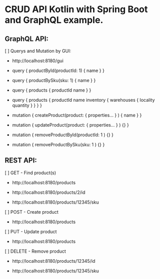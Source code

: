 
# CRUD API Kotlin with Spring Boot and GraphQL example.

## GraphQL API:

[ ] Querys and Mutation by GUI:

- http://localhost:8180/gui

- query { productById(productId: 1) { name } } 
- query { productBySku(sku: 1) { name } } 
- query { products { productId name } }
- query { products { productId name inventory { warehouses { locality quantity } } } }

- mutation { createProduct(product: { properties... } ) { name } } 
- mutation { updateProduct(product: { properties... } ) {} } 
- mutation { removeProductById(productId: 1 ) {} } 
- mutation { removeProductBySku(sku: 1 ) {} } 


## REST API:

[ ] GET - Find product(s)

- http://localhost:8180/products

- http://localhost:8180/products/2/id

- http://localhost:8180/products/12345/sku

[ ] POST - Create product

- http://localhost:8180/products

[ ] PUT - Update product

- http://localhost:8180/products

[ ] DELETE - Remove product

- http://localhost:8180/products/12345/id

- http://localhost:8180/products/12345/sku
